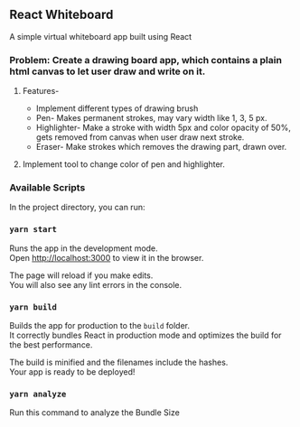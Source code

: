 ## React Whiteboard
A simple virtual whiteboard app built using React

### Problem: Create a drawing board app, which contains a plain html canvas to let user draw and write on it.

1. Features-
    * Implement different types of drawing brush
    * Pen- Makes permanent strokes, may vary width like 1, 3, 5 px.
    * Highlighter- Make a stroke with width 5px and color opacity of 50%, gets removed from canvas when user draw next stroke.
    * Eraser- Make strokes which removes the drawing part, drawn over.

2. Implement tool to change color of pen and highlighter.


### Available Scripts

In the project directory, you can run:

### `yarn start`

Runs the app in the development mode.<br />
Open [http://localhost:3000](http://localhost:3000) to view it in the browser.

The page will reload if you make edits.<br />
You will also see any lint errors in the console.

### `yarn build`

Builds the app for production to the `build` folder.<br />
It correctly bundles React in production mode and optimizes the build for the best performance.

The build is minified and the filenames include the hashes.<br />
Your app is ready to be deployed!


### `yarn analyze`
Run this command to analyze the Bundle Size
